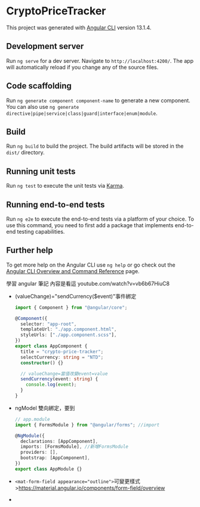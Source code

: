 # CryptoPriceTracker

This project was generated with [Angular CLI](https://github.com/angular/angular-cli) version 13.1.4.

## Development server

Run `ng serve` for a dev server. Navigate to `http://localhost:4200/`. The app will automatically reload if you change any of the source files.

## Code scaffolding

Run `ng generate component component-name` to generate a new component. You can also use `ng generate directive|pipe|service|class|guard|interface|enum|module`.

## Build

Run `ng build` to build the project. The build artifacts will be stored in the `dist/` directory.

## Running unit tests

Run `ng test` to execute the unit tests via [Karma](https://karma-runner.github.io).

## Running end-to-end tests

Run `ng e2e` to execute the end-to-end tests via a platform of your choice. To use this command, you need to first add a package that implements end-to-end testing capabilities.

## Further help

To get more help on the Angular CLI use `ng help` or go check out the [Angular CLI Overview and Command Reference](https://angular.io/cli) page.

學習 angular 筆記
內容是看這 youtube.com/watch?v=vb6b67HiuC8

- (valueChange)="sendCurrency($event)"事件綁定

  ```typescript
  import { Component } from "@angular/core";

  @Component({
    selector: "app-root",
    templateUrl: "./app.component.html",
    styleUrls: ["./app.component.scss"],
  })
  export class AppComponent {
    title = "crypto-price-tracker";
    selectCurrency: string = "NTD";
    constructor() {}

    // valueChange=當值改變event=value
    sendCurrency(event: string) {
      console.log(event);
    }
  }
  ```

- ngModel 雙向綁定，要到

  ```typescript
  // app.module
  import { FormsModule } from "@angular/forms"; //import

  @NgModule({
    declarations: [AppComponent],
    imports: [FormsModule], //新增FormsModule
    providers: [],
    bootstrap: [AppComponent],
  })
  export class AppModule {}
  ```

- `<mat-form-field appearance="outline">`可變更樣式>https://material.angular.io/components/form-field/overview

-
